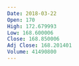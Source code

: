 ```yaml
---
Date: 2018-03-22
Open: 170
High: 172.679993
Low: 168.600006
Close: 168.850006
Adj Close: 168.201401
Volume: 41490800
---
```

